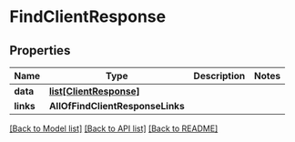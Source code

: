 # FindClientResponse

## Properties
Name | Type | Description | Notes
------------ | ------------- | ------------- | -------------
**data** | [**list[ClientResponse]**](ClientResponse.md) |  | 
**links** | **AllOfFindClientResponseLinks** |  | 

[[Back to Model list]](../README.md#documentation-for-models) [[Back to API list]](../README.md#documentation-for-api-endpoints) [[Back to README]](../README.md)

